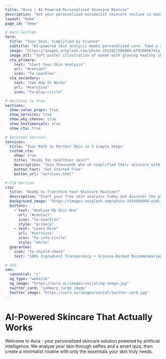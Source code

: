 ```yaml
---
title: "Aura | AI-Powered Personalized Skincare Routine"
description: "Get your personalized minimalist skincare routine in minutes. AI-powered skin analysis through selfies + smart quiz = 2-3 essential products tailored to you."
layout: "home"
page_id: "home"

# Hero Section
hero:
  title: "Your Skin, Simplified by Science"
  subtitle: "AI-powered skin analysis meets personalized care. Take a selfie, answer a few questions, and get a minimalist routine with 2–3 essential products from our curated, ingredient-transparent catalog."
  image: "https://images.unsplash.com/photo-1612817288484-6f916006741a?w=1920&q=80"
  image_alt: "Soft pastel illustration of woman with glowing healthy skin surrounded by gentle botanical elements"
  cta_primary:
    text: "Start Your Skin Analysis"
    url: "#contact"
    icon: "fa-sparkles"
  cta_secondary:
    text: "See How It Works"
    url: "#services"
    icon: "fa-play-circle"

# Sections to Show
sections:
  show_value_props: true
  show_services: true
  show_why_choose: true
  show_testimonials: true
  show_cta: true

# Services Section
services:
  title: "Your Path to Perfect Skin in 3 Simple Steps"
  custom_cta:
    show: true
    title: "Ready for healthier skin?"
    description: "Join thousands who've simplified their skincare with Aura"
    button_text: "Get Started Free"
    button_url: "services.html"

# CTA Section
cta:
  title: "Ready to Transform Your Skincare Routine?"
  description: "Start your free skin analysis today and discover the products your skin actually needs"
  background_image: "https://images.unsplash.com/photo-1544306094-e2dcf9479da3?w=1920&q=80"
  buttons:
    - text: "Analyze My Skin Now"
      url: "#contact"
      icon: "fa-sparkles"
      style: "primary"
    - text: "Learn More"
      url: "#services"
      icon: "fa-info-circle"
      style: "white"
  guarantee:
    icon: "fa-shield-check"
    text: "100% Ingredient Transparency • Science-Backed Recommendations • Free Analysis"

# SEO
seo:
  canonical: "/"
  og_type: "website"
  og_image: "https://aura.ai/images/social/og-image.jpg"
  twitter_card: "summary_large_image"
  twitter_image: "https://aura.ai/images/social/twitter-card.jpg"
---
```


# AI-Powered Skincare That Actually Works

Welcome to Aura - your personalized skincare solution powered by artificial intelligence. We analyze your skin through selfies and a smart quiz, then create a minimalist routine with only the essentials your skin truly needs.
